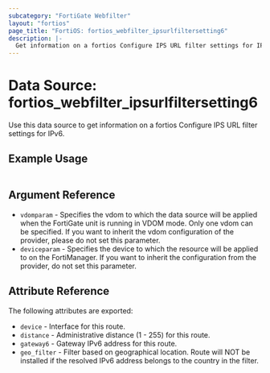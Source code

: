 ```yaml
---
subcategory: "FortiGate Webfilter"
layout: "fortios"
page_title: "FortiOS: fortios_webfilter_ipsurlfiltersetting6"
description: |-
  Get information on a fortios Configure IPS URL filter settings for IPv6.
---
```


# Data Source: fortios_webfilter_ipsurlfiltersetting6
Use this data source to get information on a fortios Configure IPS URL filter settings for IPv6.


## Example Usage

```hcl

```

## Argument Reference

* `vdomparam` - Specifies the vdom to which the data source will be applied when the FortiGate unit is running in VDOM mode. Only one vdom can be specified. If you want to inherit the vdom configuration of the provider, please do not set this parameter.
* `deviceparam` - Specifies the device to which the resource will be applied to on the FortiManager. If you want to inherit the configuration from the provider, do not set this parameter.

## Attribute Reference

The following attributes are exported:

* `device` - Interface for this route.
* `distance` - Administrative distance (1 - 255) for this route.
* `gateway6` - Gateway IPv6 address for this route.
* `geo_filter` - Filter based on geographical location. Route will NOT be installed if the resolved IPv6 address belongs to the country in the filter.

